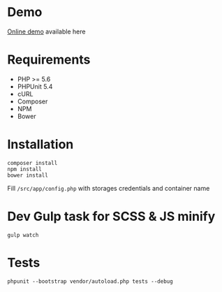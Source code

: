# Demo
[Online demo](http://l9hmadtxc-site.htempurl.com/public/) available here

# Requirements
* PHP >= 5.6  
* PHPUnit 5.4  
* cURL  
* Composer  
* NPM
* Bower

# Installation

```composer install```  
```npm install```  
```bower install```  

Fill ```/src/app/config.php``` with storages credentials and container name

# Dev Gulp task for SCSS & JS minify

```gulp watch```  

# Tests
```phpunit --bootstrap vendor/autoload.php tests --debug```  